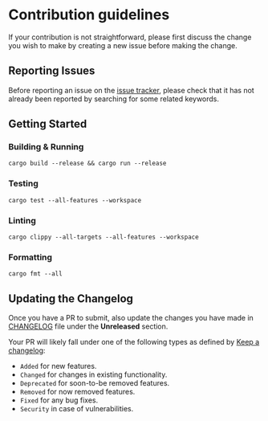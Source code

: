 # Contribution guidelines

If your contribution is not straightforward, please first discuss the change you
wish to make by creating a new issue before making the change.

## Reporting Issues

Before reporting an issue on the
[issue tracker](https://github.com/lancelafontaine/grimoire-lsp/issues),
please check that it has not already been reported by searching for some related
keywords.

## Getting Started

### Building & Running

```shell
cargo build --release && cargo run --release
```

### Testing

```shell
cargo test --all-features --workspace
```

### Linting

```shell
cargo clippy --all-targets --all-features --workspace
  ```

### Formatting

```shell
cargo fmt --all
```

## Updating the Changelog

Once you have a PR to submit, also update the changes you have made in
[CHANGELOG](https://github.com/lancelafontaine/grimoire-lsp/blob/main/CHANGELOG.md)
file under the **Unreleased** section.

Your PR will likely fall under one of the following types as defined by
[Keep a changelog](https://keepachangelog.com/en/1.0.0/):

- `Added` for new features.
- `Changed` for changes in existing functionality.
- `Deprecated` for soon-to-be removed features.
- `Removed` for now removed features.
- `Fixed` for any bug fixes.
- `Security` in case of vulnerabilities.
